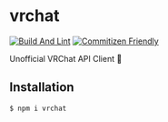 # vrchat

[![Build And Lint](https://github.com/calmery/vrchat/actions/workflows/build-and-lint.yml/badge.svg?branch=develop)](https://github.com/calmery/vrchat/actions/workflows/build-and-lint.yml)
[![Commitizen Friendly](https://img.shields.io/badge/commitizen-friendly-brightgreen.svg)](http://commitizen.github.io/cz-cli/)

Unofficial VRChat API Client 🤫

## Installation

```
$ npm i vrchat
```
